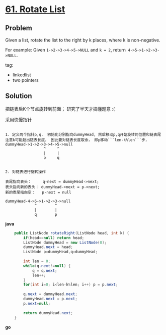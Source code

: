 # [61. Rotate List](https://leetcode.com/problems/rotate-list/)

## Problem

Given a list, rotate the list to the right by k places, where k is non-negative.

For example:
Given ```1->2->3->4->5->NULL``` and 	```k = 2```,
return``` 4->5->1->2->3->NULL```.

tag:
- linkedlist
- two pointers

## Solution

把链表后K个节点旋转到前面； 研究了半天才搞懂题意 :(

采用快慢指针

```

1. 定义两个指针p,q， 初始化分别指向dummyHead, 然后移动p,q开始旋转的位置和链表尾
注意k可能超出链表长度， 因此要对链表长度取余， 即p移动```len-k%len```步， 
dummyHead->1->2->3->4->5->null
                 ^     ^
                 |     |
                 p     q


2. 对链表进行旋转操作

表尾指向表头：     q-next = dummyHead->next;
表头指向新的表头： dummyHead->next = p->next;
新的表尾指向空：   p-next = null

dummyHead-4->5->1->2->3->null
             ^        ^ 
             |        |
             q        p
```


**java**
```java
    public ListNode rotateRight(ListNode head, int k) {
        if(head==null) return head;
        ListNode dummyHead = new ListNode(0);
        dummyHead.next = head;
        ListNode p=dummyHead,q=dummyHead;
        
        int len = 0;
        while(q.next!=null) {
            q = q.next;
            len++;
        }
        for(int i=0; i<len-k%len; i++) p = p.next;
        
        q.next = dummyHead.next;
        dummyHead.next = p.next;
        p.next=null;
        
        return dummyHead.next;
    }
```

**go**
```go

```